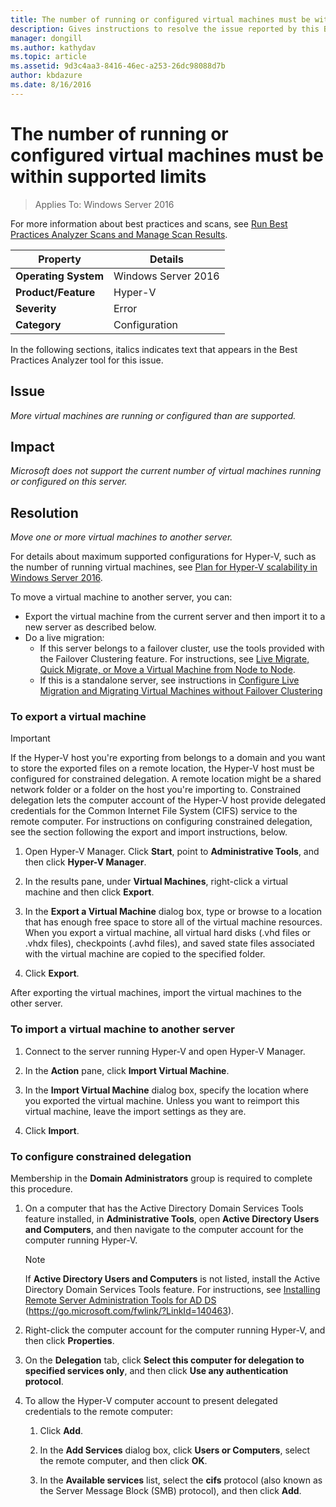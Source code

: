 ```yaml
---
title: The number of running or configured virtual machines must be within supported limits
description: Gives instructions to resolve the issue reported by this Best Practices Analyzer rule.
manager: dongill
ms.author: kathydav
ms.topic: article
ms.assetid: 9d3c4aa3-8416-46ec-a253-26dc98088d7b
author: kbdazure
ms.date: 8/16/2016
---
```

# The number of running or configured virtual machines must be within supported limits

>Applies To: Windows Server 2016

For more information about best practices and scans, see [Run Best Practices Analyzer Scans and Manage Scan Results](https://go.microsoft.com/fwlink/p/?LinkID=223177).

|Property|Details|
|-|-|
|**Operating System**|Windows Server 2016|
|**Product/Feature**|Hyper-V|
|**Severity**|Error
|**Category**|Configuration|

In the following sections, italics indicates text that appears in the Best Practices Analyzer tool for this issue.

## Issue
*More virtual machines are running or configured than are supported.*

## Impact
*Microsoft does not support the current number of virtual machines running or configured on this server.*

## Resolution
*Move one or more virtual machines to another server.*

For details about maximum supported configurations for Hyper-V, such as the number of running virtual machines, see [Plan for Hyper-V scalability in Windows Server 2016](../plan/plan-hyper-v-scalability-in-windows-server.md).

To move a virtual machine to another server, you can:

- Export the virtual machine from the current server and then import it to a new server as described below.
- Do a live migration:
    - If this server belongs to a failover cluster, use the tools provided with the Failover Clustering feature. For instructions, see [Live Migrate, Quick Migrate, or Move a Virtual Machine from Node to Node](https://go.microsoft.com/fwlink/?LinkID=181519).
    - If this is a standalone server, see instructions in [Configure Live Migration and Migrating Virtual Machines without Failover Clustering](/previous-versions/windows/it-pro/windows-server-2012-R2-and-2012/jj134199(v=ws.11))

### To export a virtual machine

   > [!IMPORTANT]
   > If the Hyper-V host you're exporting from belongs to a domain and you want to store the exported files on a remote location, the Hyper-V host must be configured for constrained delegation. A remote location might be a shared network folder or a folder on the host you're importing to. Constrained delegation lets the computer account of the Hyper-V host provide delegated credentials for the Common Internet File System (CIFS) service to the remote computer. For instructions on configuring constrained delegation, see the section following the export and import instructions, below.

1.  Open Hyper-V Manager. Click **Start**, point to **Administrative Tools**, and then click **Hyper-V Manager**.

2.  In the results pane, under **Virtual Machines**, right-click a virtual machine and then click **Export**.

3.  In the **Export a Virtual Machine** dialog box, type or browse to a location that has enough free space to store all of the virtual machine resources. When you export a virtual machine, all virtual hard disks (.vhd files or .vhdx files), checkpoints (.avhd files), and saved state files associated with the virtual machine are copied to the specified folder.

4.  Click **Export**.

After exporting the virtual machines, import the virtual machines to the other server.

### To import a virtual machine to another server

1.  Connect to the server running Hyper-V and open Hyper-V Manager.

2.  In the **Action** pane, click **Import Virtual Machine**.

3.  In the **Import Virtual Machine** dialog box, specify the location where you exported the virtual machine. Unless you want to reimport this virtual machine, leave the import settings as they are.

4.  Click **Import**.

### To configure constrained delegation

Membership in the **Domain Administrators** group is required to complete this procedure.

1.  On a computer that has the Active Directory Domain Services Tools feature installed, in **Administrative Tools**, open **Active Directory Users and Computers**, and then navigate to the computer account for the computer running Hyper-V.

    > [!NOTE]
    > If **Active Directory Users and Computers** is not listed, install the Active Directory Domain Services Tools feature. For instructions, see [Installing Remote Server Administration Tools for AD DS](https://go.microsoft.com/fwlink/?LinkId=140463) (https://go.microsoft.com/fwlink/?LinkId=140463).

2.  Right-click the computer account for the computer running Hyper-V, and then click **Properties**.

3.  On the **Delegation** tab, click **Select this computer for delegation to specified services only**, and then click **Use any authentication protocol**.

4.  To allow the Hyper-V computer account to present delegated credentials to the remote computer:

    1.  Click **Add**.

    2.  In the **Add Services** dialog box, click **Users or Computers**, select the remote computer, and then click **OK**.

    3.  In the **Available services** list, select the **cifs** protocol (also known as the Server Message Block (SMB) protocol), and then click **Add**.